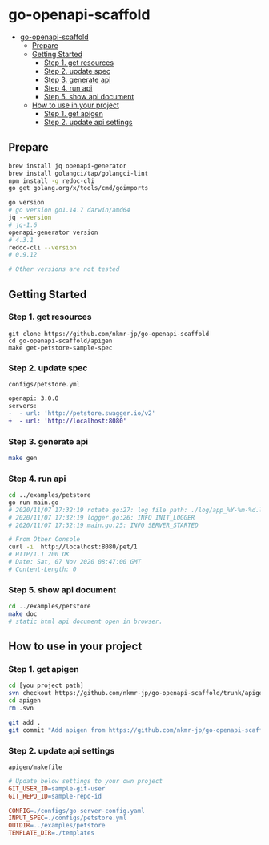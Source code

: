 # go-openapi-scaffold


<!-- @import "[TOC]" {cmd="toc" depthFrom=1 depthTo=6 orderedList=false} -->

<!-- code_chunk_output -->

- [go-openapi-scaffold](#go-openapi-scaffold)
  - [Prepare](#prepare)
  - [Getting Started](#getting-started)
    - [Step 1. get resources](#step-1-get-resources)
    - [Step 2. update spec](#step-2-update-spec)
    - [Step 3. generate api](#step-3-generate-api)
    - [Step 4. run api](#step-4-run-api)
    - [Step 5. show api document](#step-5-show-api-document)
  - [How to use in your project](#how-to-use-in-your-project)
    - [Step 1. get apigen](#step-1-get-apigen)
    - [Step 2. update api settings](#step-2-update-api-settings)

<!-- /code_chunk_output -->


## Prepare

```sh
brew install jq openapi-generator
brew install golangci/tap/golangci-lint
npm install -g redoc-cli
go get golang.org/x/tools/cmd/goimports
```
```sh
go version
# go version go1.14.7 darwin/amd64
jq --version
# jq-1.6
openapi-generator version
# 4.3.1
redoc-cli --version
# 0.9.12

# Other versions are not tested
```

## Getting Started

### Step 1. get resources
```
git clone https://github.com/nkmr-jp/go-openapi-scaffold
cd go-openapi-scaffold/apigen
make get-petstore-sample-spec
```

### Step 2. update spec

`configs/petstore.yml`
```diff
openapi: 3.0.0
servers:
-  - url: 'http://petstore.swagger.io/v2'
+  - url: 'http://localhost:8080'
```

### Step 3. generate api
```sh
make gen
```

### Step 4. run api
```sh
cd ../examples/petstore
go run main.go
# 2020/11/07 17:32:19 rotate.go:27: log file path: ./log/app_%Y-%m-%d.log
# 2020/11/07 17:32:19 logger.go:26: INFO INIT_LOGGER
# 2020/11/07 17:32:19 main.go:25: INFO SERVER_STARTED

# From Other Console
curl -i  http://localhost:8080/pet/1
# HTTP/1.1 200 OK
# Date: Sat, 07 Nov 2020 08:47:00 GMT
# Content-Length: 0
```

### Step 5. show api document
```sh
cd ../examples/petstore
make doc
# static html api document open in browser.
```

## How to use in your project

### Step 1. get apigen
```sh
cd [you project path]
svn checkout https://github.com/nkmr-jp/go-openapi-scaffold/trunk/apigen
cd apigen
rm .svn

git add .
git commit "Add apigen from https://github.com/nkmr-jp/go-openapi-scaffold"
```

### Step 2. update api settings

`apigen/makefile`
```Makefile
# Update below settings to your own project
GIT_USER_ID=sample-git-user
GIT_REPO_ID=sample-repo-id

CONFIG=./configs/go-server-config.yaml
INPUT_SPEC=./configs/petstore.yml
OUTDIR=../examples/petstore
TEMPLATE_DIR=./templates
```

